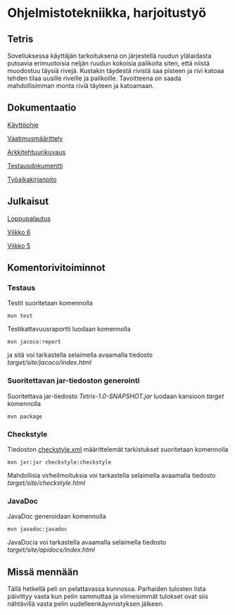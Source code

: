 # Ohjelmistotekniikka, harjoitustyö

## Tetris

Sovelluksessa käyttäjän tarkoituksena on järjestellä ruudun ylälaidasta putoavia erimuotoisia neljän ruudun kokoisia palikoita siten, että niistä muodostuu täysiä rivejä. Kustakin täydestä rivistä saa pisteen ja rivi katoaa tehden tilaa uusille riveille ja palikoille. Tavoitteena on saada mahdollisimman monta riviä täyteen ja katoamaan.

## Dokumentaatio

[Käyttöohje](https://github.com/luxville/ot-harjoitustyo/blob/master/dokumentaatio/kayttoohje.md)

[Vaatimusmäärittely](https://github.com/luxville/ot-harjoitustyo/blob/master/dokumentaatio/vaatimusmaarittely.md)

[Arkkitehtuurikuvaus](https://github.com/luxville/ot-harjoitustyo/blob/master/dokumentaatio/arkkitehtuuri.md)

[Testausdokumentti](https://github.com/luxville/ot-harjoitustyo/blob/master/dokumentaatio/testaus.md)

[Työaikakirjanpito](https://github.com/luxville/ot-harjoitustyo/blob/master/dokumentaatio/tuntikirjanpito.md)

## Julkaisut

[Loppupalautus](https://github.com/luxville/ot-harjoitustyo/releases/tag/Loppupalautus)

[Viikko 6](https://github.com/luxville/ot-harjoitustyo/releases/tag/tetris_vk6)

[Viikko 5](https://github.com/luxville/ot-harjoitustyo/releases/tag/tetris_vk5)

## Komentorivitoiminnot

### Testaus

Testit suoritetaan komennolla 

<code>mvn test</code>

Testikattavuusraportti luodaan komennolla 

<code>mvn jacoco:report</code>

ja sitä voi tarkastella selaimella avaamalla tiedosto *target/site/jacoco/index.html*

### Suoritettavan jar-tiedoston generointi

Suoritettava jar-tiedosto *Tetris-1.0-SNAPSHOT.jar* luodaan kansioon *target* komennolla

<code>mvn package</code>

### Checkstyle

Tiedoston [checkstyle.xml](https://github.com/luxville/ot-harjoitustyo/blob/master/Tetris/checkstyle.xml) määrittelemät tarkistukset suoritetaan komennolla 

<code>mvn jxr:jxr checkstyle:checkstyle</code>

Mahdollisia virheilmoituksia voi tarkastella selaimella avaamalla tiedosto *target/site/checkstyle.html*

### JavaDoc

JavaDoc generoidaan komennolla

<code>mvn javadoc:javadoc</code>

JavaDocia voi tarkastella avaamalla selaimella tiedosto *target/site/apidocs/index.html*

## Missä mennään

Tällä hetkellä peli on pelattavassa kunnossa. Parhaiden tulosten lista päivittyy vasta kun pelin sammuttaa ja viimeisimmät tulokset ovat siis nähtävillä vasta pelin uudelleenkäynnistyksen jälkeen.

